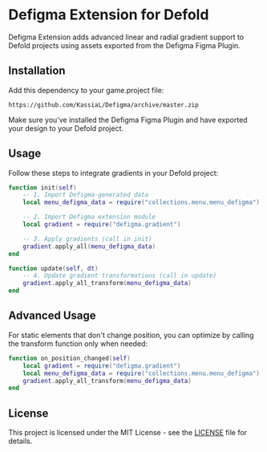 # Defigma Extension for Defold

Defigma Extension adds advanced linear and radial gradient support to Defold projects using assets exported from the Defigma Figma Plugin.

## Installation

Add this dependency to your game.project file:

```text
https://github.com/KassiaL/Defigma/archive/master.zip
```

Make sure you've installed the Defigma Figma Plugin and have exported your design to your Defold project.

## Usage

Follow these steps to integrate gradients in your Defold project:

```lua
function init(self)
    -- 1. Import Defigma-generated data
    local menu_defigma_data = require("collections.menu.menu_defigma")

    -- 2. Import Defigma extension module
    local gradient = require("defigma.gradient")

    -- 3. Apply gradients (call in init)
    gradient.apply_all(menu_defigma_data)
end

function update(self, dt)
    -- 4. Update gradient transformations (call in update)
    gradient.apply_all_transform(menu_defigma_data)
end
```

## Advanced Usage

For static elements that don't change position, you can optimize by calling the transform function only when needed:

```lua
function on_position_changed(self)
    local gradient = require("defigma.gradient")
    local menu_defigma_data = require("collections.menu.menu_defigma")
    gradient.apply_all_transform(menu_defigma_data)
end
```

## License

This project is licensed under the MIT License - see the [LICENSE](LICENSE) file for details.

